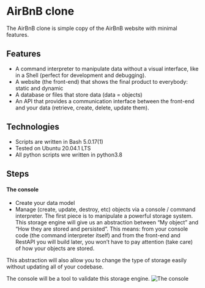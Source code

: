 # AirBnB clone
The AirBnB clone is simple copy of the AirBnB website with minimal features.
## Features
- A command interpreter to manipulate data without a visual interface, like in a Shell (perfect for development and debugging).
- A website (the front-end) that shows the final product to everybody: static and dynamic
- A database or files that store data (data = objects)
- An API that provides a communication interface between the front-end and your data (retrieve, create, delete, update them).
## Technologies
- Scripts are written in Bash 5.0.17(1)
- Tested on Ubuntu 20.04.1 LTS
- All python scripts wre written in python3.8
## Steps
#### The console
- Create your data model
- Manage (create, update, destroy, etc) objects via a console / command interpreter.
The first piece is to manipulate a powerful storage system. This storage engine will give us an abstraction between “My object” and “How they are stored and persisted”. This means: from your console code (the command interpreter itself) and from the front-end and RestAPI you will build later, you won’t have to pay attention (take care) of how your objects are stored.

This abstraction will also allow you to change the type of storage easily without updating all of your codebase.

The console will be a tool to validate this storage engine.
![The console](/assets/console.png)
